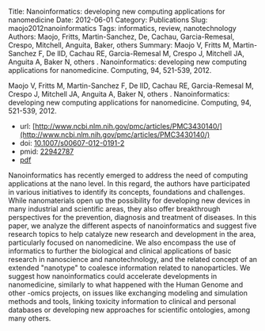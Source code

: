 Title: Nanoinformatics: developing new computing applications for nanomedicine
Date: 2012-06-01
Category: Publications
Slug: maojo2012nanoinformatics
Tags: informatics, review, nanotechnology
Authors: Maojo, Fritts, Martin-Sanchez, De, Cachau, Garcia-Remesal, Crespo, Mitchell, Anguita, Baker, others
Summary: Maojo V, Fritts M, Martin-Sanchez F, De lID, Cachau RE, Garcia-Remesal M, Crespo J, Mitchell JA, Anguita A, Baker N, others . Nanoinformatics: developing new computing applications for nanomedicine. Computing, 94, 521-539, 2012. 

Maojo V, Fritts M, Martin-Sanchez F, De lID, Cachau RE, Garcia-Remesal M, Crespo J, Mitchell JA, Anguita A, Baker N, others . Nanoinformatics: developing new computing applications for nanomedicine. Computing, 94, 521-539, 2012. 

* url: [http://www.ncbi.nlm.nih.gov/pmc/articles/PMC3430140/](http://www.ncbi.nlm.nih.gov/pmc/articles/PMC3430140/)
* doi: [10.1007/s00607-012-0191-2](http://dx.doi.org/10.1007/s00607-012-0191-2)
* pmid: [22942787](http://www.ncbi.nlm.nih.gov/pubmed/22942787)
* [pdf](http://sobolevnrm.github.io/papers/maojo2012nanoinformatics.pdf)

Nanoinformatics has recently emerged to address the need of computing applications at the nano level. In this regard, the authors have participated in various initiatives to identify its concepts, foundations and challenges. While nanomaterials open up the possibility for developing new devices in many industrial and scientific areas, they also offer breakthrough perspectives for the prevention, diagnosis and treatment of diseases. In this paper, we analyze the different aspects of nanoinformatics and suggest five research topics to help catalyze new research and development in the area, particularly focused on nanomedicine. We also encompass the use of informatics to further the biological and clinical applications of basic research in nanoscience and nanotechnology, and the related concept of an extended "nanotype" to coalesce information related to nanoparticles. We suggest how nanoinformatics could accelerate developments in nanomedicine, similarly to what happened with the Human Genome and other -omics projects, on issues like exchanging modeling and simulation methods and tools, linking toxicity information to clinical and personal databases or developing new approaches for scientific ontologies, among many others.
